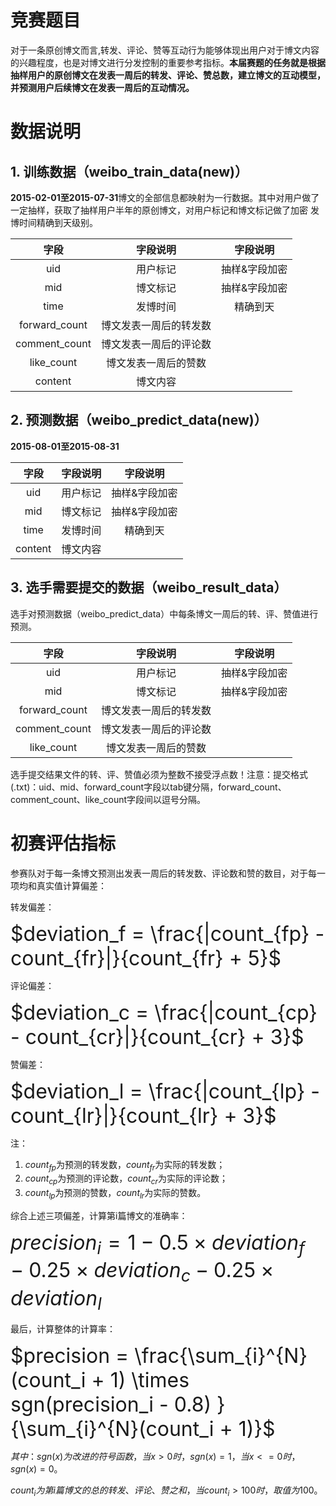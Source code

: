 <script type="text/javascript" src="http://cdn.mathjax.org/mathjax/latest/MathJax.js?config=default"></script>


# 竞赛题目

对于一条原创博文而言,转发、评论、赞等互动行为能够体现出用户对于博文内容的兴趣程度，也是对博文进行分发控制的重要参考指标。**本届赛题的任务就是根据抽样用户的原创博文在发表一周后的转发、评论、赞总数，建立博文的互动模型，并预测用户后续博文在发表一周后的互动情况。**

# 数据说明

## 1. 训练数据（weibo_train_data(new)）

**2015-02-01至2015-07-31**博文的全部信息都映射为一行数据。其中对用户做了一定抽样，获取了抽样用户半年的原创博文，对用户标记和博文标记做了加密 发博时间精确到天级别。 

| 字段 | 字段说明 |    字段说明   |
|:----:|:--------:|:-------------:|
|  uid | 用户标记 | 抽样&字段加密 |
|  mid | 博文标记 | 抽样&字段加密 |
| time | 发博时间 | 精确到天 |
| forward_count | 博文发表一周后的转发数 |    |
| comment_count | 博文发表一周后的评论数 |    |
| like_count | 博文发表一周后的赞数 |    |
| content | 博文内容 |    |

## 2. 预测数据（weibo_predict_data(new)）

**2015-08-01至2015-08-31**

| 字段 | 字段说明 |    字段说明   |
|:----:|:--------:|:-------------:|
|  uid | 用户标记 | 抽样&字段加密 |
|  mid | 博文标记 | 抽样&字段加密 |
| time | 发博时间 | 精确到天 |
| content | 博文内容 |    |

## 3. 选手需要提交的数据（weibo_result_data）

选手对预测数据（weibo_predict_data）中每条博文一周后的转、评、赞值进行预测。

| 字段 | 字段说明 |    字段说明   |
|:----:|:--------:|:-------------:|
|  uid | 用户标记 | 抽样&字段加密 |
|  mid | 博文标记 | 抽样&字段加密 |
| forward_count | 博文发表一周后的转发数 |    |
| comment_count | 博文发表一周后的评论数 |    |
| like_count | 博文发表一周后的赞数 |    |

选手提交结果文件的转、评、赞值必须为整数不接受浮点数！注意：提交格式(.txt)：uid、mid、forward_count字段以tab键分隔，forward_count、comment_count、like_count字段间以逗号分隔。

# 初赛评估指标

参赛队对于每一条博文预测出发表一周后的转发数、评论数和赞的数目，对于每一项均和真实值计算偏差：

转发偏差：

<font size=6>$deviation_f = \frac{|count_{fp} - count_{fr}|}{count_{fr} + 5}$</font>

评论偏差：

<font size=6>$deviation_c = \frac{|count_{cp} - count_{cr}|}{count_{cr} + 3}$</font>

赞偏差：

<font size=6>$deviation_l = \frac{|count_{lp} - count_{lr}|}{count_{lr} + 3}$</font>

注：

1. $count_{fp}$为预测的转发数，$count_{fr}$为实际的转发数；
2. $count_{cp}$为预测的评论数，$count_{cr}$为实际的评论数；
3. $count_{lp}$为预测的赞数，$count_{lr}$为实际的赞数。

综合上述三项偏差，计算第i篇博文的准确率：

<font size=6>$precision_i = 1 - 0.5 \times deviation_f - 0.25 \times deviation_c - 0.25 \times deviation_l$</font>

最后，计算整体的计算率：

<font size=6>$precision = \frac{\sum_{i}^{N}(count_i + 1) \times sgn(precision_i - 0.8) }{\sum_{i}^{N}(count_i + 1)}$</font>

$其中：sgn(x)为改进的符号函数，当x>0时， sgn(x)=1，当x<=0时，sgn(x)=0。$

$count_i为第i篇博文的总的转发、评论、赞之和，当count_i>100时，取值为100。$